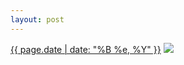 ```yaml
---
layout: post
---
```


<p>
  <time><a href="/143">{{ page.date | date: "%B %e, %Y" }}</a></time>
  <a href="/143"><img src="{{ site.assets_url }}/143-640.jpg" srcset="{{ site.assets_url }}/143-1280.jpg 1280w, {{ site.assets_url }}/143-960.jpg 960w, {{ site.assets_url }}/143-640.jpg 640w, {{ site.assets_url }}/143-320.jpg 320w" sizes="(min-width: 700px) 50vw, calc(100vw - 2rem)" /></a>
</p>

